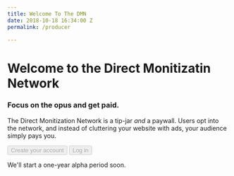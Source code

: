 ```yaml
---
title: Welcome To The DMN
date: 2018-10-18 16:34:00 Z
permalink: /producer

---
```


# Welcome to the Direct Monitizatin Network

### Focus on the opus and get paid.

The Direct Monitization Network is a tip-jar _and_ a paywall. Users opt into the network, and instead of cluttering your website with ads, your audience simply pays you.

<div>
  <button disabled="disabled">Create your account</button>
  <button disabled="disabled">Log in</button>
</div>

We'll start a one-year alpha period soon.


